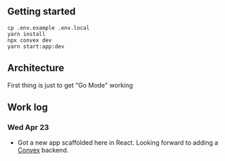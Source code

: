 ## Getting started

```
cp .env.example .env.local
yarn install
npx convex dev
yarn start:app:dev
```

## Architecture

First thing is just to get "Go Mode" working

## Work log

### Wed Apr 23

- Got a new app scaffolded here in React. Looking forward to adding a [Convex](https://docs.convex.dev/quickstart/react) backend.
